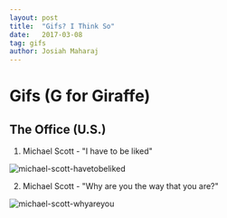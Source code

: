 ```yaml
---
layout: post
title:  "Gifs? I Think So"
date:   2017-03-08
tag: gifs
author: Josiah Maharaj
---
```

Gifs (G for Giraffe)
===

The Office (U.S.)
---

1. Michael Scott - "I have to be liked"

![michael-scott-havetobeliked](https://drive.google.com/uc?export=download&id=0B2mH_sRnxE2jQnRZRW5COGxlQW8)

2. Michael Scott - "Why are you the way that you are?" 

![michael-scott-whyareyou](https://drive.google.com/uc?export=download&id=0B2mH_sRnxE2jOUFLRVd5d1ZXNm8)